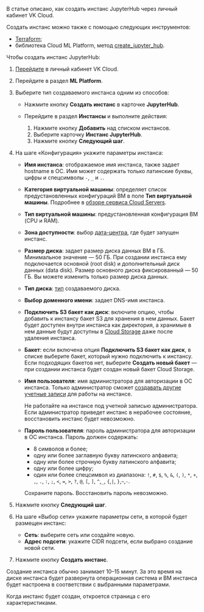 В статье описано, как создать инстанс JupyterHub через личный кабинет VK Cloud.

Создать инстанс можно также с помощью следующих инструментов:

- [Terraform](/ru/tools-for-using-services/terraform/how-to-guides/mlplatform/jupyterhub);
- библиотека Cloud ML Platform, метод [create_jupyter_hub](../../../mlplatform-lib/lib-reference#create_jupyter_hub).

Чтобы создать инстанс JupyterHub:

1. [Перейдите](https://msk.cloud.vk.com/app/) в личный кабинет VK Cloud.
1. Перейдите в раздел **ML Platform**.
1. Выберите тип создаваемого инстанса одним из способов:

    - Нажмите кнопку **Создать инстанс** в карточке **JupyterHub**.
    - Перейдите в раздел **Инстансы** и выполните действия:

        1. Нажмите кнопку **Добавить** над списком инстансов.
        1. Выберите карточку **Инстанс JupyterHub**.
        1. Нажмите кнопку **Следующий шаг**.
1. На шаге «Конфигурация» укажите параметры инстанса:

    - **Имя инстанса**: отображаемое имя инстанса, также задает hostname в ОС. Имя может содержать только латинские буквы, цифры и спецсимволы `-`, `_` и `.`.
    - **Категория виртуальной машины**: определяет список предустановленных конфигураций ВМ в поле **Тип виртуальной машины**. Подробнее в [обзоре сервиса Cloud Servers](/ru/computing/iaas/concepts/about#flavors).
    - **Тип виртуальной машины**: предустановленная конфигурация ВМ (CPU и RAM).
    - **Зона доступности**: выбор [дата-центра](/ru/intro/start/concepts/architecture#az), где будет запущен инстанс.
    - **Размер диска**: задает размер диска данных ВМ в ГБ. Минимальное значение — 50 ГБ. При создании инстанса ему подключается основной (root disk) и дополнительный диск данных (data disk). Размер основного диска фиксированный — 50 ГБ. Вы можете изменить только размер диска данных.
    - **Тип диска**: [тип](/computing/iaas/concepts/volume-sla/) создаваемого диска.
    - **Выбор доменного имени**: задает DNS-имя инстанса.
    - **Подключить S3 бакет как диск**: включите опцию, чтобы добавить к инстансу бакет S3 для хранения в нем данных. Бакет будет доступен внутри инстанса как директория, а хранимые в нем данные будут доступны в [Cloud Storage](/ru/storage/s3) даже после удаления инстанса.
    - **Бакет**: если включена опция **Подключить S3 бакет как диск**, в списке выберите бакет, который нужно подключить к инстансу. Если подходящих бакетов нет, выберите **Создать новый бакет** — при создании инстанса будет создан новый бакет Cloud Storage.  
    - **Имя пользователя**: имя администратора для авторизации в ОС инстанса. Только администратор сможет [создавать другие учетные записи](../manage#create-users) для работы на инстансе.

        <err>
        Не работайте на инстансе под учетной записью администратора. Если администратор приведет инстанс в нерабочее состояние, восстановить инстанс будет невозможно.
        </err>

    - **Пароль пользователя**: пароль администратора для авторизации в ОС инстанса. Пароль должен содержать:

        - 8 символов и более;
        - одну или более заглавную букву латинского алфавита;
        - одну или более строчную букву латинского алфавита;
        - одну или более цифру;
        - один или более спецсимвол из диапазона: `!`, `#`, `$`, `%`, `&`, `(`, `)`, `*`, `+`, `,`, `.`, `:`, `;`, `<`, `=`, `>`, `?`, `@`, `[`, `]`, `^`,`_`, `{`,`|`, `}`,`~`,`-`.

        <err>

        Сохраните пароль. Восстановить пароль невозможно.

        </err>

1. Нажмите кнопку **Следующий шаг**.

1. На шаге «Выбор сети» укажите параметры сети, в которой будет размещен инстанс:

    - **Сеть**: выберите сеть или создайте новую.
    - **Адрес подсети**: укажите CIDR подсети, если выбрано создание новой сети.

1. Нажмите кнопку **Создать инстанс**.

Создание инстанса обычно занимает 10–15 минут. За это время на диске инстанса будет развернута операционная система и ВМ инстанса будет настроена в соответствии с выбранными параметрами.

Когда инстанс будет создан, откроется страница с его характеристиками.
